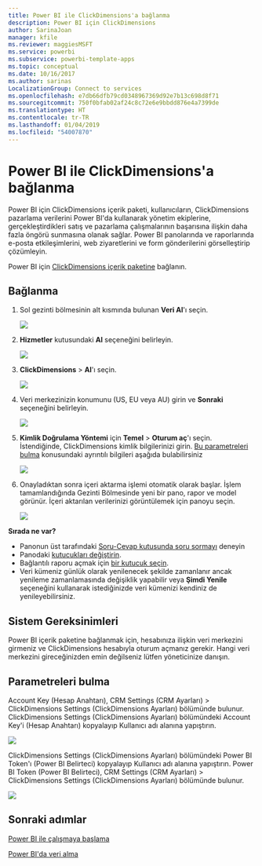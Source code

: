 ```yaml
---
title: Power BI ile ClickDimensions'a bağlanma
description: Power BI için ClickDimensions
author: SarinaJoan
manager: kfile
ms.reviewer: maggiesMSFT
ms.service: powerbi
ms.subservice: powerbi-template-apps
ms.topic: conceptual
ms.date: 10/16/2017
ms.author: sarinas
LocalizationGroup: Connect to services
ms.openlocfilehash: e7db66dfb79cd0348967369d92e7b13c698d8f71
ms.sourcegitcommit: 750f0bfab02af24c8c72e6e9bbdd876e4a7399de
ms.translationtype: HT
ms.contentlocale: tr-TR
ms.lasthandoff: 01/04/2019
ms.locfileid: "54007870"
---
```

# <a name="connect-to-clickdimensions-with-power-bi"></a>Power BI ile ClickDimensions'a bağlanma
Power BI için ClickDimensions içerik paketi, kullanıcıların, ClickDimensions pazarlama verilerini Power BI'da kullanarak yönetim ekiplerine, gerçekleştirdikleri satış ve pazarlama çalışmalarının başarısına ilişkin daha fazla öngörü sunmasına olanak sağlar. Power BI panolarında ve raporlarında e-posta etkileşimlerini, web ziyaretlerini ve form gönderilerini görselleştirip çözümleyin.

Power BI için [ClickDimensions içerik paketine](https://app.powerbi.com/getdata/services/click-dimensions) bağlanın.

## <a name="how-to-connect"></a>Bağlanma
1. Sol gezinti bölmesinin alt kısmında bulunan **Veri Al**'ı seçin.
   
   ![](media/service-connect-to-clickdimensions/getdata.png)
2. **Hizmetler** kutusundaki **Al** seçeneğini belirleyin.
   
   ![](media/service-connect-to-clickdimensions/services.png)
3. **ClickDimensions** \>  **Al**'ı seçin.
   
   ![](media/service-connect-to-clickdimensions/clickdimensions.png)
4. Veri merkezinizin konumunu (US, EU veya AU) girin ve **Sonraki** seçeneğini belirleyin.
   
   ![](media/service-connect-to-clickdimensions/params.png)
5. **Kimlik Doğrulama Yöntemi**  için **Temel** \> **Oturum aç**'ı seçin. İstendiğinde, ClickDimensions kimlik bilgilerinizi girin. [Bu parametreleri bulma](#FindingParams) konusundaki ayrıntılı bilgileri aşağıda bulabilirsiniz
   
    ![](media/service-connect-to-clickdimensions/creds.png)
6. Onayladıktan sonra içeri aktarma işlemi otomatik olarak başlar. İşlem tamamlandığında Gezinti Bölmesinde yeni bir pano, rapor ve model görünür. İçeri aktarılan verilerinizi görüntülemek için panoyu seçin.
   
     ![](media/service-connect-to-clickdimensions/dashboard.png)

**Sırada ne var?**

* Panonun üst tarafındaki [Soru-Cevap kutusunda soru sormayı](consumer/end-user-q-and-a.md) deneyin
* Panodaki [kutucukları değiştirin](service-dashboard-edit-tile.md).
* Bağlantılı raporu açmak için [bir kutucuk seçin](consumer/end-user-tiles.md).
* Veri kümeniz günlük olarak yenilenecek şekilde zamanlanır ancak yenileme zamanlamasında değişiklik yapabilir veya **Şimdi Yenile** seçeneğini kullanarak istediğinizde veri kümenizi kendiniz de yenileyebilirsiniz.

## <a name="system-requirements"></a>Sistem Gereksinimleri
Power BI içerik paketine bağlanmak için, hesabınıza ilişkin veri merkezini girmeniz ve ClickDimensions hesabıyla oturum açmanız gerekir. Hangi veri merkezini gireceğinizden emin değilseniz lütfen yöneticinize danışın.

<a name="FindingParams"></a>

## <a name="finding-parameters"></a>Parametreleri bulma
Account Key (Hesap Anahtarı), CRM Settings (CRM Ayarları) \> ClickDimensions Settings (ClickDimensions Ayarları) bölümünde bulunur. ClickDimensions Settings (ClickDimensions Ayarları) bölümündeki Account Key'i (Hesap Anahtarı) kopyalayıp Kullanıcı adı alanına yapıştırın.  

![](media/service-connect-to-clickdimensions/crm.png)  

ClickDimensions Settings (ClickDimensions Ayarları) bölümündeki Power BI Token'ı (Power BI Belirteci) kopyalayıp Kullanıcı adı alanına yapıştırın. Power BI Token (Power BI Belirteci), CRM Settings (CRM Ayarları) \> ClickDimensions Settings (ClickDimensions Ayarları) bölümünde bulunur.  

![](media/service-connect-to-clickdimensions/crm2.png)  

## <a name="next-steps"></a>Sonraki adımlar
[Power BI ile çalışmaya başlama](service-get-started.md)

[Power BI'da veri alma](service-get-data.md)

